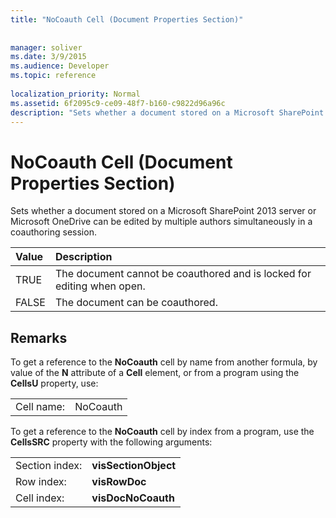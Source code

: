 ```yaml
---
title: "NoCoauth Cell (Document Properties Section)"
 
 
manager: soliver
ms.date: 3/9/2015
ms.audience: Developer
ms.topic: reference
 
localization_priority: Normal
ms.assetid: 6f2095c9-ce09-48f7-b160-c9822d96a96c
description: "Sets whether a document stored on a Microsoft SharePoint 2013 server or Microsoft OneDrive can be edited by multiple authors simultaneously in a coauthoring session."
---
```


# NoCoauth Cell (Document Properties Section)

Sets whether a document stored on a Microsoft SharePoint 2013 server or Microsoft OneDrive can be edited by multiple authors simultaneously in a coauthoring session.
  
|**Value**|**Description**|
|:-----|:-----|
|TRUE  <br/> |The document cannot be coauthored and is locked for editing when open.  <br/> |
|FALSE  <br/> |The document can be coauthored.  <br/> |
   
## Remarks

To get a reference to the **NoCoauth** cell by name from another formula, by value of the **N** attribute of a **Cell** element, or from a program using the **CellsU** property, use: 
  
|||
|:-----|:-----|
| Cell name:  <br/> | NoCoauth  <br/> |
   
To get a reference to the **NoCoauth** cell by index from a program, use the **CellsSRC** property with the following arguments: 
  
|||
|:-----|:-----|
| Section index:  <br/> |**visSectionObject** <br/> |
| Row index:  <br/> |**visRowDoc** <br/> |
| Cell index:  <br/> |**visDocNoCoauth** <br/> |
   

